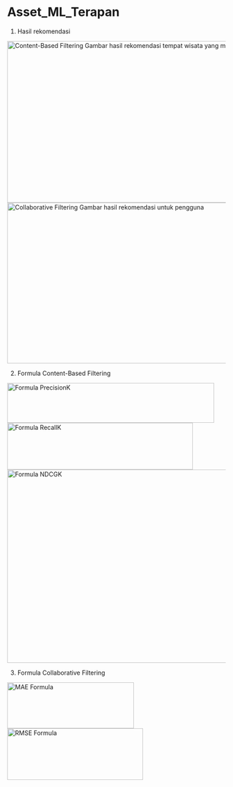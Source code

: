 # Asset_ML_Terapan

1. Hasil rekomendasi
<img width="862" height="373" alt="Content-Based Filtering  Gambar hasil rekomendasi tempat wisata yang mirip dengan yang pernah disukai pengguna" src="https://github.com/user-attachments/assets/c18d382b-33e5-4727-bad5-343eff31e30b" />

<img width="549" height="371" alt="Collaborative Filtering  Gambar hasil rekomendasi untuk pengguna" src="https://github.com/user-attachments/assets/241fd1da-12af-487f-91c3-804844d09746" />

2. Formula Content-Based Filtering

<img width="477" height="92" alt="Formula PrecisionK" src="https://github.com/user-attachments/assets/b9b4232f-7def-49e7-b419-96bfbbc364f3" />

<img width="428" height="108" alt="Formula RecallK" src="https://github.com/user-attachments/assets/68ad62db-39c7-4c4a-8b27-edf1ff85228d" />

<img width="710" height="446" alt="Formula NDCGK" src="https://github.com/user-attachments/assets/4533ab90-a98f-4899-8fe2-290972c082c1" />

3. Formula Collaborative Filtering

<img width="292" height="106" alt="MAE Formula" src="https://github.com/user-attachments/assets/137f2bb1-2fe9-4066-9021-cf6997be8b33" />

<img width="313" height="119" alt="RMSE Formula" src="https://github.com/user-attachments/assets/6eb02ca7-78d4-4916-a34d-3db858800e2d" />



